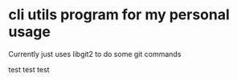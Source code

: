 # cli utils program for my personal usage

Currently just uses libgit2 to do some git commands



test
test
test
